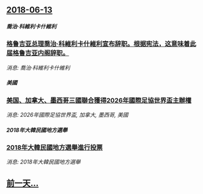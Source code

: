 ## [2018-06-13](/news/2018/06/13/index.md)

##### 喬治·科維利卡什維利
### [格鲁吉亚总理喬治·科維利卡什維利宣布辞职。根据宪法，这意味着此届格鲁吉亚内阁辞职。 ](/news/2018/06/13/格鲁吉亚总理喬治-科維利卡什維利宣布辞职-根据宪法-这意味着此届格鲁吉亚内阁辞职.md)
_消息: 喬治·科維利卡什維利_

##### 美國
### [美国、加拿大、墨西哥三國聯合獲得2026年國際足協世界盃主辦權 ](/news/2018/06/13/美国-加拿大-墨西哥三國聯合獲得2026年國際足協世界盃主辦權.md)
_消息: 2026年國際足協世界盃, 加拿大, 墨西哥, 美國_

##### 2018年大韓民國地方選舉
### [2018年大韓民國地方選舉進行投票 ](/news/2018/06/13/2018年大韓民國地方選舉進行投票.md)
_消息: 2018年大韓民國地方選舉_

## [前一天...](/news/2018/06/12/index.md)

